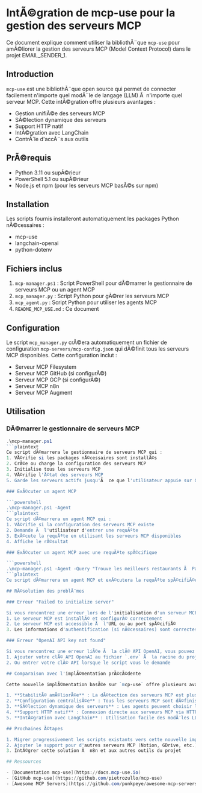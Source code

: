 # IntÃ©gration de mcp-use pour la gestion des serveurs MCP

Ce document explique comment utiliser la bibliothÃ¨que `mcp-use` pour amÃ©liorer la gestion des serveurs MCP (Model Context Protocol) dans le projet EMAIL_SENDER_1.

## Introduction

`mcp-use` est une bibliothÃ¨que open source qui permet de connecter facilement n'importe quel modÃ¨le de langage (LLM) Ã  n'importe quel serveur MCP. Cette intÃ©gration offre plusieurs avantages :

- Gestion unifiÃ©e des serveurs MCP
- SÃ©lection dynamique des serveurs
- Support HTTP natif
- IntÃ©gration avec LangChain
- ContrÃ´le d'accÃ¨s aux outils

## PrÃ©requis

- Python 3.11 ou supÃ©rieur
- PowerShell 5.1 ou supÃ©rieur
- Node.js et npm (pour les serveurs MCP basÃ©s sur npm)

## Installation

Les scripts fournis installeront automatiquement les packages Python nÃ©cessaires :
- mcp-use
- langchain-openai
- python-dotenv

## Fichiers inclus

1. `mcp-manager.ps1` : Script PowerShell pour dÃ©marrer le gestionnaire de serveurs MCP ou un agent MCP
2. `mcp_manager.py` : Script Python pour gÃ©rer les serveurs MCP
3. `mcp_agent.py` : Script Python pour utiliser les agents MCP
4. `README_MCP_USE.md` : Ce document

## Configuration

Le script `mcp_manager.py` crÃ©era automatiquement un fichier de configuration `mcp-servers/mcp-config.json` qui dÃ©finit tous les serveurs MCP disponibles. Cette configuration inclut :

- Serveur MCP Filesystem
- Serveur MCP GitHub (si configurÃ©)
- Serveur MCP GCP (si configurÃ©)
- Serveur MCP n8n
- Serveur MCP Augment

## Utilisation

### DÃ©marrer le gestionnaire de serveurs MCP

```powershell
.\mcp-manager.ps1
```plaintext
Ce script dÃ©marrera le gestionnaire de serveurs MCP qui :
1. VÃ©rifie si les packages nÃ©cessaires sont installÃ©s
2. CrÃ©e ou charge la configuration des serveurs MCP
3. Initialise tous les serveurs MCP
4. VÃ©rifie l'Ã©tat des serveurs MCP
5. Garde les serveurs actifs jusqu'Ã  ce que l'utilisateur appuie sur Ctrl+C

### ExÃ©cuter un agent MCP

```powershell
.\mcp-manager.ps1 -Agent
```plaintext
Ce script dÃ©marrera un agent MCP qui :
1. VÃ©rifie si la configuration des serveurs MCP existe
2. Demande Ã  l'utilisateur d'entrer une requÃªte
3. ExÃ©cute la requÃªte en utilisant les serveurs MCP disponibles
4. Affiche le rÃ©sultat

### ExÃ©cuter un agent MCP avec une requÃªte spÃ©cifique

```powershell
.\mcp-manager.ps1 -Agent -Query "Trouve les meilleurs restaurants Ã  Paris"
```plaintext
Ce script dÃ©marrera un agent MCP et exÃ©cutera la requÃªte spÃ©cifiÃ©e.

## RÃ©solution des problÃ¨mes

### Erreur "Failed to initialize server"

Si vous rencontrez une erreur lors de l'initialisation d'un serveur MCP, vÃ©rifiez que :
1. Le serveur MCP est installÃ© et configurÃ© correctement
2. Le serveur MCP est accessible Ã  l'URL ou au port spÃ©cifiÃ©
3. Les informations d'authentification (si nÃ©cessaires) sont correctes

### Erreur "OpenAI API key not found"

Si vous rencontrez une erreur liÃ©e Ã  la clÃ© API OpenAI, vous pouvez :
1. Ajouter votre clÃ© API OpenAI au fichier `.env` Ã  la racine du projet
2. Ou entrer votre clÃ© API lorsque le script vous le demande

## Comparaison avec l'implÃ©mentation prÃ©cÃ©dente

Cette nouvelle implÃ©mentation basÃ©e sur `mcp-use` offre plusieurs avantages par rapport Ã  l'implÃ©mentation prÃ©cÃ©dente :

1. **StabilitÃ© amÃ©liorÃ©e** : La dÃ©tection des serveurs MCP est plus fiable
2. **Configuration centralisÃ©e** : Tous les serveurs MCP sont dÃ©finis dans un seul fichier
3. **SÃ©lection dynamique des serveurs** : Les agents peuvent choisir le serveur le plus appropriÃ©
4. **Support HTTP natif** : Connexion directe aux serveurs MCP via HTTP
5. **IntÃ©gration avec LangChain** : Utilisation facile des modÃ¨les LLM avec les serveurs MCP

## Prochaines Ã©tapes

1. Migrer progressivement les scripts existants vers cette nouvelle implÃ©mentation
2. Ajouter le support pour d'autres serveurs MCP (Notion, GDrive, etc.)
3. IntÃ©grer cette solution Ã  n8n et aux autres outils du projet

## Ressources

- [Documentation mcp-use](https://docs.mcp-use.io)
- [GitHub mcp-use](https://github.com/pietrozullo/mcp-use)
- [Awesome MCP Servers](https://github.com/punkpeye/awesome-mcp-servers)

